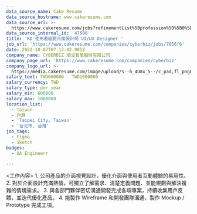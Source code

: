 ```yaml
---
data_source_name: Cake Resume
data_source_hostname: www.cakeresume.com
data_source_url: >-
  https://www.cakeresume.com/jobs?refinementList%5Bprofession%5D%5B0%5D=engineering_qa-engineer&refinementList%5Bsalary_currency%5D=TWD&range%5Bsalary_range%5D%5Bmin%5D=800096
data_source_internal_id: '47500'
title: 'RD-使用者經驗介面設計師 UI/UX Designer '
job_url: 'https://www.cakeresume.com/companies/cyberbiz/jobs/7056f6'
date: 2022-10-07T07:13:02.901Z
company_name: CYBERBIZ 順立智慧股份有限公司
company_page_url: 'https://www.cakeresume.com/companies/cyberbiz'
company_logo_url: >-
  https://media.cakeresume.com/image/upload/s--h_4U8x_5--/c_pad,fl_png8,h_200,w_200/v1618395607/nmvfld7m6hodv2lwa143.png
salary_text: TWD600000 - TWD1000000
salary_currency: TWD
salary_type: per_year
salary_min: 600000
salary_max: 1000000
location_list:
  - Taiwan
  - 台灣
  - 'Taipei City, Taiwan'
  - '台北市, 台灣'
job_tags:
  - Figma
  - Sketch
badges:
  - QA Engineerr

---
```


<工作內容> 1. 公司產品的介面視覺設計，優化介面與使用者互動體驗的易用性。 2. 對於介面設計充滿熱情，可獨立了解需求、清楚定義問題、並能規劃與解決複雜的情境需求。 3. 與各部門夥伴密切溝通開發完成各項專案，持續收集用戶反饋，並迭代優化產品。 4. 能製作 Wireframe 和開發團隊溝通，製作 Mockup / Prototype 完成工項。